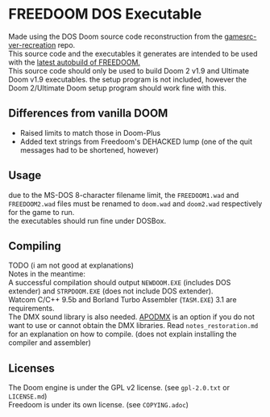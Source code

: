 # FREEDOOM DOS Executable
Made using the DOS Doom source code reconstruction from the [gamesrc-ver-recreation](https://bitbucket.org/gamesrc-ver-recreation/doom/src/master/) repo.  
This source code and the executables it generates are intended to be used with the [latest autobuild of FREEDOOM.](http://freedoom.soulsphere.org/)  
This source code should only be used to build Doom 2 v1.9 and Ultimate Doom v1.9 executables. the setup program is not included, however the Doom 2/Ultimate Doom setup program should work fine with this.  

## Differences from vanilla DOOM
- Raised limits to match those in Doom-Plus
- Added text strings from Freedoom's DEHACKED lump (one of the quit messages had to be shortened, however)

## Usage
due to the MS-DOS 8-character filename limit, the ``FREEDOOM1.wad`` and ``FREEDOOM2.wad`` files must be renamed to ``doom.wad`` and ``doom2.wad`` respectively for the game to run.  
the executables should run fine under DOSBox.

## Compiling
TODO (i am not good at explanations)  
Notes in the meantime:  
A successful compilation should output ``NEWDOOM.EXE`` (includes DOS extender) and ``STRPDOOM.EXE`` (does not include DOS extender).  
Watcom C/C++ 9.5b and Borland Turbo Assembler (``TASM.EXE``) 3.1 are requirements.  
The DMX sound library is also needed. [APODMX](https://bitbucket.org/gamesrc-ver-recreation/apodmx/src/master/) is an option if you do not want to use or cannot obtain the DMX libraries. 
Read ``notes_restoration.md`` for an explanation on how to compile. (does not explain installing the compiler and assembler)  

## Licenses
The Doom engine is under the GPL v2 license.  (see ``gpl-2.0.txt`` or ``LICENSE.md``)  
Freedoom is under its own license. (see ``COPYING.adoc``)
